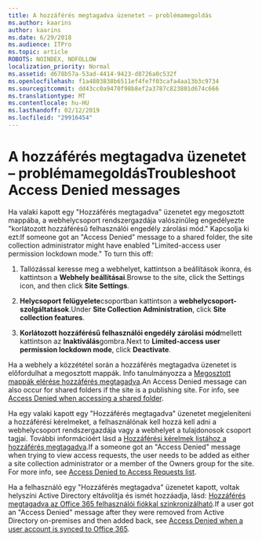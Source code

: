 ```yaml
---
title: A hozzáférés megtagadva üzenetet – problémamegoldás
ms.author: kaarins
author: kaarins
ms.date: 6/29/2018
ms.audience: ITPro
ms.topic: article
ROBOTS: NOINDEX, NOFOLLOW
localization_priority: Normal
ms.assetid: d678b57a-53ad-4414-9423-d8726a0c532f
ms.openlocfilehash: f1a4803838b6511ef4fe7f03cafa4aa13b3c9734
ms.sourcegitcommit: dd43cc0a9470f98b8ef2a3787c823801d674c666
ms.translationtype: MT
ms.contentlocale: hu-HU
ms.lasthandoff: 02/12/2019
ms.locfileid: "29916454"
---
```

# <a name="troubleshoot-access-denied-messages"></a><span data-ttu-id="34e73-102">A hozzáférés megtagadva üzenetet – problémamegoldás</span><span class="sxs-lookup"><span data-stu-id="34e73-102">Troubleshoot Access Denied messages</span></span>

<span data-ttu-id="34e73-p101">Ha valaki kapott egy "Hozzáférés megtagadva" üzenetet egy megosztott mappába, a webhelycsoport rendszergazdája valószínűleg engedélyezte "korlátozott hozzáférésű felhasználói engedély zárolási mód." Kapcsolja ki ezt:</span><span class="sxs-lookup"><span data-stu-id="34e73-p101">If someone got an "Access Denied" message to a shared folder, the site collection administrator might have enabled "Limited-access user permission lockdown mode." To turn this off:</span></span> 
  
1. <span data-ttu-id="34e73-105">Tallózással keresse meg a webhelyet, kattintson a beállítások ikonra, és kattintson a **Webhely beállításai**.</span><span class="sxs-lookup"><span data-stu-id="34e73-105">Browse to the site, click the Settings icon, and then click **Site Settings**.</span></span>
    
2. <span data-ttu-id="34e73-106">**Helycsoport felügyelete**csoportban kattintson a **webhelycsoport-szolgáltatások**.</span><span class="sxs-lookup"><span data-stu-id="34e73-106">Under **Site Collection Administration**, click **Site collection features**.</span></span>
    
3. <span data-ttu-id="34e73-107">**Korlátozott hozzáférésű felhasználói engedély zárolási mód**mellett kattintson az **Inaktiválás**gombra.</span><span class="sxs-lookup"><span data-stu-id="34e73-107">Next to **Limited-access user permission lockdown mode**, click **Deactivate**.</span></span>
    
<span data-ttu-id="34e73-p102">Ha a webhely a közzététel során a hozzáférés megtagadva üzenetet is előfordulhat a megosztott mappák. Info tanulmányozza a [Megosztott mappák elérése hozzáférés megtagadva](https://go.microsoft.com/fwlink/?linkid=2004317).</span><span class="sxs-lookup"><span data-stu-id="34e73-p102">An Access Denied message can also occur for shared folders if the site is a publishing site. For info, see [Access Denied when accessing a shared folder](https://go.microsoft.com/fwlink/?linkid=2004317).</span></span>
  
<span data-ttu-id="34e73-p103">Ha egy valaki kapott egy "Hozzáférés megtagadva" üzenetet megjeleníteni a hozzáférési kérelmeket, a felhasználónak kell hozzá kell adni a webhelycsoport rendszergazdája vagy a webhelyet a tulajdonosok csoport tagjai. További információért lásd a [Hozzáférési kérelmek listához a hozzáférés megtagadva](https://go.microsoft.com/fwlink/?linkid=2004220).</span><span class="sxs-lookup"><span data-stu-id="34e73-p103">If a someone got an "Access Denied" message when trying to view access requests, the user needs to be added as either a site collection administrator or a member of the Owners group for the site. For more info, see [Access Denied to Access Requests list](https://go.microsoft.com/fwlink/?linkid=2004220).</span></span>
  
<span data-ttu-id="34e73-112">Ha a felhasználó egy "Hozzáférés megtagadva" üzenetet kapott, voltak helyszíni Active Directory eltávolítja és ismét hozzáadja, lásd: [Hozzáférés megtagadva az Office 365 felhasználói fiókkal szinkronizálható](https://go.microsoft.com/fwlink/?linkid=2004318).</span><span class="sxs-lookup"><span data-stu-id="34e73-112">If a user got an "Access Denied" message after they were removed from Active Directory on-premises and then added back, see [Access Denied when a user account is synced to Office 365](https://go.microsoft.com/fwlink/?linkid=2004318).</span></span>
  

